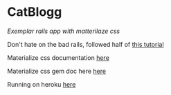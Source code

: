 # CatBlogg 
*Exemplar rails app with matterilaze css* 


Don't hate on the bad rails, followed half of [this tutorial](http://guides.rubyonrails.org/getting_started.html)

Materialize css documentation [here](http://materializecss.com/)

Materialize css gem doc here [here](https://github.com/mkhairi/materialize-sass)

Running on heroku [here](http://catblogg.herokuapp.com/)
